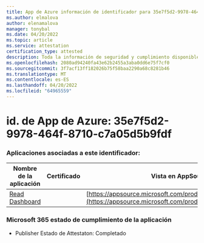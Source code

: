 ```yaml
---
title: App de Azure información de identificador para 35e7f5d2-9978-464f-8710-c7a05d5b9fdf
ms.author: elmalova
author: elenamalova
manager: tonybal
ms.date: 04/20/2022
ms.topic: article
ms.service: attestation
certification_type: attested
description: Toda la información de seguridad y cumplimiento disponible para 35e7f5d2-9978-464f-8710-c7a05d5b9fdf.
ms.openlocfilehash: 2080ad94240fa43e62b2455a3aba0dd6e75f7cf0
ms.sourcegitcommit: 3f7acf13ff182026b75f58baa2290a68c8281b46
ms.translationtype: MT
ms.contentlocale: es-ES
ms.lasthandoff: 04/20/2022
ms.locfileid: "64965559"
---
```

# <a name="azure-app-id-35e7f5d2-9978-464f-8710-c7a05d5b9fdf"></a>id. de App de Azure: 35e7f5d2-9978-464f-8710-c7a05d5b9fdf


### <a name="apps-associated-with-this-id"></a>Aplicaciones asociadas a este identificador:
| **Nombre de la aplicación** | **Certificado** | **Vista en AppSource** |
|--------------|---------------|-----------------------|
| [Read Dashboard](../forward/WA200003896.md) |  | [https://appsource.microsoft.com/product/office/WA200003896](https://appsource.microsoft.com/product/office/WA200003896) |

### <a name="microsoft-365-app-compliance-status"></a>Microsoft 365 estado de cumplimiento de la aplicación
- Publisher Estado de Attestaton: Completado
